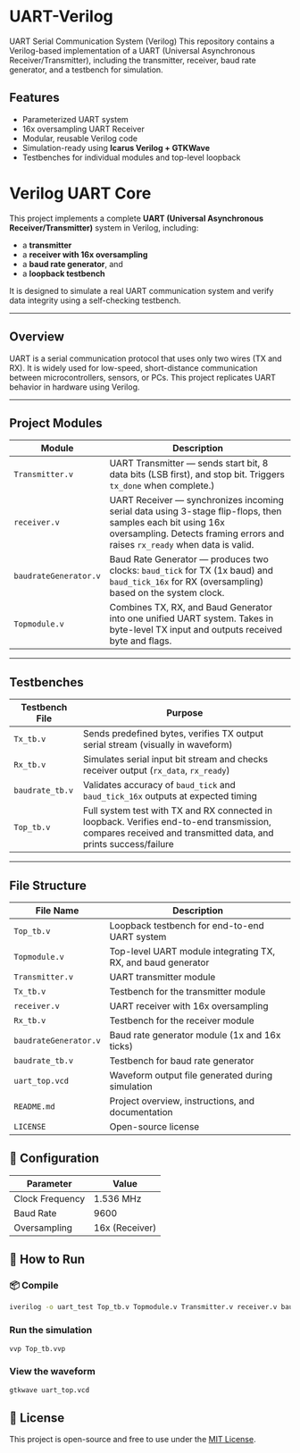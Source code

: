 # UART-Verilog
 UART Serial Communication System (Verilog) This repository contains a Verilog-based implementation of a UART (Universal Asynchronous Receiver/Transmitter), including the transmitter, receiver, baud rate generator, and a testbench for simulation.


##  Features

-  Parameterized UART system
-  16x oversampling UART Receiver
-  Modular, reusable Verilog code
-  Simulation-ready using **Icarus Verilog + GTKWave**
-  Testbenches for individual modules and top-level loopback

#  Verilog UART Core

This project implements a complete **UART (Universal Asynchronous Receiver/Transmitter)** system in Verilog, including:
- a **transmitter**
- a **receiver with 16x oversampling**
- a **baud rate generator**, and
- a **loopback testbench**

It is designed to simulate a real UART communication system and verify data integrity using a self-checking testbench.

---

##  Overview

UART is a serial communication protocol that uses only two wires (TX and RX). It is widely used for low-speed, short-distance communication between microcontrollers, sensors, or PCs. This project replicates UART behavior in hardware using Verilog.

---

##  Project Modules

| Module                 | Description |
|------------------------|-------------|
| `Transmitter.v`        | UART Transmitter — sends start bit, 8 data bits (LSB first), and stop bit. Triggers `tx_done` when complete.) |
| `receiver.v`           | UART Receiver — synchronizes incoming serial data using 3-stage flip-flops, then samples each bit using 16x oversampling. Detects framing errors and raises `rx_ready` when data is valid. |
| `baudrateGenerator.v`  | Baud Rate Generator — produces two clocks: `baud_tick` for TX (1x baud) and `baud_tick_16x` for RX (oversampling) based on the system clock. |
| `Topmodule.v`          | Combines TX, RX, and Baud Generator into one unified UART system. Takes in byte-level TX input and outputs received byte and flags. |

---

##  Testbenches

| Testbench File         | Purpose |
|------------------------|---------|
| `Tx_tb.v`              | Sends predefined bytes, verifies TX output serial stream (visually in waveform) |
| `Rx_tb.v`              | Simulates serial input bit stream and checks receiver output (`rx_data`, `rx_ready`) |
| `baudrate_tb.v`        | Validates accuracy of `baud_tick` and `baud_tick_16x` outputs at expected timing |
| `Top_tb.v`             | Full system test with TX and RX connected in loopback. Verifies end-to-end transmission, compares received and transmitted data, and prints success/failure |

---


##  File Structure

| File Name              | Description                                                    |
|------------------------|----------------------------------------------------------------|
| `Top_tb.v`             | Loopback testbench for end-to-end UART system                 |
| `Topmodule.v`          | Top-level UART module integrating TX, RX, and baud generator   |
| `Transmitter.v`        | UART transmitter module                                       |
| `Tx_tb.v`              | Testbench for the transmitter module                          |
| `receiver.v`           | UART receiver with 16x oversampling                           |
| `Rx_tb.v`              | Testbench for the receiver module                             |
| `baudrateGenerator.v`  | Baud rate generator module (1x and 16x ticks)                 |
| `baudrate_tb.v`        | Testbench for baud rate generator                             |
| `uart_top.vcd`         | Waveform output file generated during simulation              |
| `README.md`            | Project overview, instructions, and documentation             |
| `LICENSE`              | Open-source license                                           |


## 📐 Configuration

| Parameter        | Value       |
|------------------|-------------|
| Clock Frequency  | 1.536 MHz   |
| Baud Rate        | 9600        |
| Oversampling     | 16x (Receiver) |

## 🧰 How to Run

### 📦 Compile
```bash
iverilog -o uart_test Top_tb.v Topmodule.v Transmitter.v receiver.v baudrateGenerator.v
```
### Run the simulation
```bash
vvp Top_tb.vvp
```
### View the waveform
```bash
gtkwave uart_top.vcd
```
## 📝 License

This project is open-source and free to use under the [MIT License](LICENSE).


